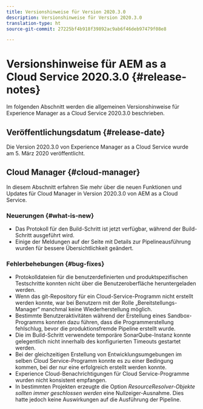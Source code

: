 ```yaml
---
title: Versionshinweise für Version 2020.3.0
description: Versionshinweise für Version 2020.3.0
translation-type: ht
source-git-commit: 27225bf4b918f39892ac9ab6f46deb97479f08e8

---
```



# Versionshinweise für AEM as a Cloud Service 2020.3.0 {#release-notes}

Im folgenden Abschnitt werden die allgemeinen Versionshinweise für Experience Manager as a Cloud Service 2020.3.0 beschrieben.


## Veröffentlichungsdatum {#release-date}

Die Version 2020.3.0 von Experience Manager as a Cloud Service wurde am 5. März 2020 veröffentlicht.

## Cloud Manager {#cloud-manager}

In diesem Abschnitt erfahren Sie mehr über die neuen Funktionen und Updates für Cloud Manager in Version 2020.3.0 von AEM as a Cloud Service.

### Neuerungen {#what-is-new}

* Das Protokoll für den Build-Schritt ist jetzt verfügbar, während der Build-Schritt ausgeführt wird.
* Einige der Meldungen auf der Seite mit Details zur Pipelineausführung wurden für bessere Übersichtlichkeit geändert.

### Fehlerbehebungen {#bug-fixes}

* Protokolldateien für die benutzerdefinierten und produktspezifischen Testschritte konnten nicht über die Benutzeroberfläche heruntergeladen werden.
* Wenn das git-Repository für ein Cloud-Service-Programm nicht erstellt werden konnte, war bei Benutzern mit der Rolle „Bereitstellungs-Manager“ manchmal keine Wiederherstellung möglich.
* Bestimmte Benutzeraktivitäten während der Erstellung eines Sandbox-Programms konnten dazu führen, dass die Programmerstellung fehlschlug, bevor die produktionsfremde Pipeline erstellt wurde.
* Die im Build-Schritt verwendete temporäre SonarQube-Instanz konnte gelegentlich nicht innerhalb des konfigurierten Timeouts gestartet werden.
* Bei der gleichzeitigen Erstellung von Entwicklungsumgebungen im selben Cloud Service-Programm konnte es zu einer Bedingung kommen, bei der nur eine erfolgreich erstellt werden konnte.
* Experience Cloud-Benachrichtigungen für Cloud Service-Programme wurden nicht konsistent empfangen.
* In bestimmten Projekten erzeugte die Option *ResourceResolver-Objekte sollten immer geschlossen werden* eine Nullzeiger-Ausnahme. Dies hatte jedoch keine Auswirkungen auf die Ausführung der Pipeline.

